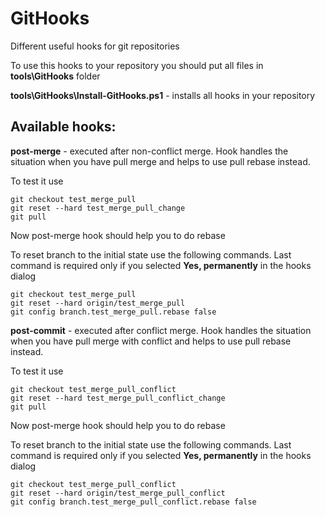 # GitHooks #

Different useful hooks for git repositories

To use this hooks to your repository you should put all files in **tools\GitHooks** folder

**tools\GitHooks\Install-GitHooks.ps1** - installs all hooks in your repository


## Available hooks: ##

**post-merge** - executed after non-conflict merge. Hook handles the situation when you have pull merge and helps to use pull rebase instead.

To test it use

    git checkout test_merge_pull
    git reset --hard test_merge_pull_change
    git pull

Now post-merge hook should help you to do rebase

To reset branch to the initial state use the following commands. Last command is required only if you selected **Yes, permanently** in the hooks dialog

    git checkout test_merge_pull
    git reset --hard origin/test_merge_pull
    git config branch.test_merge_pull.rebase false

**post-commit** - executed after conflict merge. Hook handles the situation when you have pull merge with conflict and helps to use pull rebase instead.

To test it use

    git checkout test_merge_pull_conflict
    git reset --hard test_merge_pull_conflict_change
    git pull

Now post-merge hook should help you to do rebase

To reset branch to the initial state use the following commands. Last command is required only if you selected **Yes, permanently** in the hooks dialog

    git checkout test_merge_pull_conflict
    git reset --hard origin/test_merge_pull_conflict
    git config branch.test_merge_pull_conflict.rebase false
